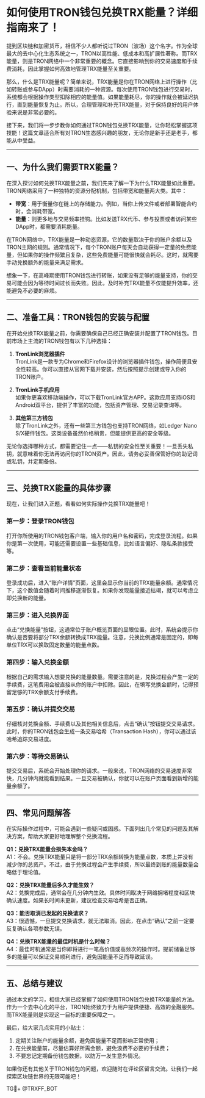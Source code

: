 # 如何使用TRON钱包兑换TRX能量？详细指南来了！

提到区块链和加密货币，相信不少人都听说过TRON（波场）这个名字。作为全球最大的去中心化生态系统之一，TRON以高性能、低成本和高扩展性著称。而TRX能量，则是TRON网络中一个非常重要的概念。它直接影响到你的交易速度和手续费消耗，因此掌握如何高效地管理TRX能量至关重要。

那么，什么是TRX能量呢？简单来说，TRX能量是你在TRON网络上进行操作（比如转账或参与DApp）时需要消耗的一种资源。每次使用TRON钱包进行交易时，系统都会根据操作类型扣除相应的能量值。如果能量耗尽，你的操作就会被延迟执行，直到能量恢复为止。所以，合理管理和补充TRX能量，对于保持良好的用户体验来说是非常必要的。

接下来，我们将一步步教你如何通过TRON钱包兑换TRX能量，让你轻松掌握这项技能！这篇文章适合所有对TRON生态感兴趣的朋友，无论你是新手还是老手，都能从中受益。

---

## 一、为什么我们需要TRX能量？

在深入探讨如何兑换TRX能量之前，我们先来了解一下为什么TRX能量如此重要。TRON网络采用了一种独特的资源分配机制，包括带宽和能量两大类。其中：

- **带宽**：用于衡量你在链上的存储能力。例如，当你上传文件或者部署智能合约时，会消耗带宽。
- **能量**：则更多地与交易频率挂钩。比如发送TRX代币、参与投票或者访问某些DApp时，都需要消耗能量。

在TRON网络中，TRX能量是一种动态资源，它的数量取决于你的账户余额以及TRON主网的规则。通常情况下，每个TRON账户每天会自动获得一定量的免费能量，但如果你的操作频繁且复杂，这些免费能量可能很快就会耗尽。这时，就需要手动兑换额外的能量来满足需求。

想象一下，在高峰期使用TRON钱包进行转账，如果没有足够的能量支持，你的交易可能会因为等待时间过长而失败。因此，及时补充TRX能量不仅能提升效率，还能避免不必要的麻烦。

---

## 二、准备工具：TRON钱包的安装与配置

在开始兑换TRX能量之前，你需要确保自己已经正确安装并配置了TRON钱包。目前市场上主流的TRON钱包有以下几种选择：

1. **TronLink浏览器插件**  
   TronLink是一款专为Chrome和Firefox设计的浏览器插件钱包，操作简便且安全性较高。你可以直接从官网下载并安装，然后按照提示创建或导入你的TRON账户。

2. **TronLink手机应用**  
   如果你更喜欢移动端操作，可以下载TronLink官方APP。这款应用支持iOS和Android双平台，提供了丰富的功能，包括资产管理、交易记录查询等。

3. **其他第三方钱包**  
   除了TronLink之外，还有一些第三方钱包也支持TRON网络，如Ledger Nano S/X硬件钱包。这类设备虽然价格稍贵，但能提供更高的安全等级。

无论你选择哪种方式，都需要记住一点——私钥的安全性至关重要！一旦丢失私钥，就意味着你无法再访问你的TRON资产。因此，请务必妥善保管好你的助记词或私钥，并定期备份。

---

## 三、兑换TRX能量的具体步骤

现在，让我们进入正题，看看如何实际操作兑换TRX能量吧！

### 第一步：登录TRON钱包
打开你所使用的TRON钱包客户端，输入你的用户名和密码，完成登录流程。如果你是第一次使用，可能还需要设置一些基础信息，比如语言偏好、隐私条款接受等。

### 第二步：查看当前能量状态
登录成功后，进入“账户详情”页面，这里会显示你当前的TRX能量余额。通常情况下，这个数值会随着时间推移逐渐恢复。如果你发现能量接近枯竭，就可以考虑立即兑换新的能量。

### 第三步：进入兑换界面
点击“兑换能量”按钮，这通常位于账户概览页面的显眼位置。此时，系统会提示你确认是否要将部分TRX余额转换成TRX能量。注意，兑换比例通常是固定的，即每单位TRX可以换取固定数量的能量点数。

### 第四步：输入兑换金额
根据自己的需求输入想要兑换的能量数量。需要注意的是，兑换过程会产生一定的手续费，这笔费用会被直接从你的账户中扣除。因此，在填写兑换金额时，记得预留足够的TRX余额支付手续费。

### 第五步：确认并提交交易
仔细核对兑换金额、手续费以及其他相关信息后，点击“确认”按钮提交交易请求。此时，你的TRON钱包会生成一条交易哈希（Transaction Hash），你可以通过该哈希追踪交易进度。

### 第六步：等待交易确认
提交交易后，系统会开始处理你的请求。一般来说，TRON网络的交易速度非常快，几分钟内就能看到结果。一旦交易被确认，你就可以在账户页面看到新增的能量余额了。

---

## 四、常见问题解答

在实际操作过程中，可能会遇到一些疑问或困惑。下面列出几个常见的问题及其解决方案，帮助大家更好地理解整个兑换流程。

**Q1：兑换TRX能量会损失本金吗？**  
A1：不会。兑换TRX能量只是将一部分TRX余额转换为能量点数，本质上并没有减少你的总资产。不过，由于兑换过程会产生手续费，所以最终到账的能量数量会略低于理论值。

**Q2：兑换TRX能量后多久才能生效？**  
A2：兑换完成后，通常会在几分钟内生效。具体时间取决于网络拥堵程度和区块确认速度。如果长时间未更新，建议检查交易哈希是否正确。

**Q3：能否取消已发起的兑换请求？**  
A3：很遗憾，一旦提交兑换请求，就无法取消。因此，在点击“确认”之前一定要反复确认各项参数无误。

**Q4：兑换TRX能量的最佳时机是什么时候？**  
A4：最佳时机通常是当你即将进行一笔高价值或高频次的操作时。提前储备足够多的能量可以保证交易顺利进行，避免因能量不足而导致延误。

---

## 五、总结与建议

通过本文的学习，相信大家已经掌握了如何使用TRON钱包兑换TRX能量的方法。作为一个去中心化的平台，TRON始终致力于为用户提供便捷、高效的金融服务。而TRX能量则是实现这一目标的重要保障之一。

最后，给大家几点实用的小贴士：
1. 定期关注账户的能量余额，避免因能量不足而影响正常使用；
2. 在兑换能量前，尽量估算好所需金额，避免浪费不必要的手续费；
3. 不要忘记定期备份钱包数据，以防万一发生意外情况。

如果你还有其他关于TRON钱包的问题，欢迎随时在评论区留言交流。让我们一起探索区块链世界的无限可能吧！

TG💪+ @TRXFF_BOT